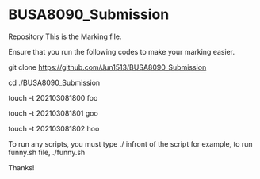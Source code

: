 # BUSA8090_Submission
Repository
This is the Marking file.

Ensure that you run the following codes to make your marking easier.

git clone https://github.com/Jun1513/BUSA8090_Submission

cd ./BUSA8090_Submission

touch -t 202103081800 foo

touch -t 202103081801 goo

touch -t 202103081802 hoo


To run any scripts, you must type ./ infront of the script
for example, to run funny.sh file, 
./funny.sh

Thanks!

